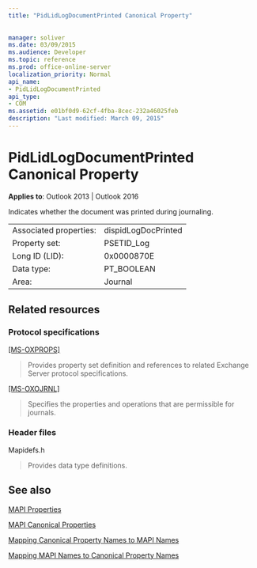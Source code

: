 ```yaml
---
title: "PidLidLogDocumentPrinted Canonical Property"
 
 
manager: soliver
ms.date: 03/09/2015
ms.audience: Developer
ms.topic: reference
ms.prod: office-online-server
localization_priority: Normal
api_name:
- PidLidLogDocumentPrinted
api_type:
- COM
ms.assetid: e01bf0d9-62cf-4fba-8cec-232a46025feb
description: "Last modified: March 09, 2015"
---
```


# PidLidLogDocumentPrinted Canonical Property

  
  
**Applies to**: Outlook 2013 | Outlook 2016 
  
Indicates whether the document was printed during journaling.
  
|||
|:-----|:-----|
|Associated properties:  <br/> |dispidLogDocPrinted  <br/> |
|Property set:  <br/> |PSETID_Log  <br/> |
|Long ID (LID):  <br/> |0x0000870E  <br/> |
|Data type:  <br/> |PT_BOOLEAN  <br/> |
|Area:  <br/> |Journal  <br/> |
   
## Related resources

### Protocol specifications

[[MS-OXPROPS]](http://msdn.microsoft.com/library/f6ab1613-aefe-447d-a49c-18217230b148%28Office.15%29.aspx)
  
> Provides property set definition and references to related Exchange Server protocol specifications.
    
[[MS-OXOJRNL]](http://msdn.microsoft.com/library/2aa04fd2-0f36-4ce4-9178-c0fc70aa8d43%28Office.15%29.aspx)
  
> Specifies the properties and operations that are permissible for journals.
    
### Header files

Mapidefs.h
  
> Provides data type definitions.
    
## See also



[MAPI Properties](mapi-properties.md)
  
[MAPI Canonical Properties](mapi-canonical-properties.md)
  
[Mapping Canonical Property Names to MAPI Names](mapping-canonical-property-names-to-mapi-names.md)
  
[Mapping MAPI Names to Canonical Property Names](mapping-mapi-names-to-canonical-property-names.md)

